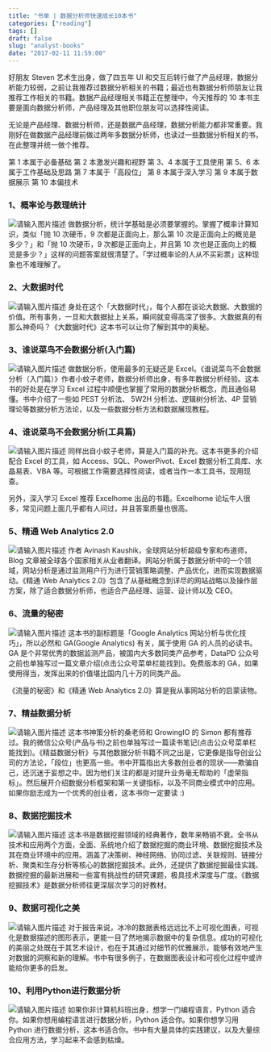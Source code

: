 ```yaml
---
title: "书单 | 数据分析师快速成长10本书"
categories: ["reading"]
tags: []
draft: false
slug: "analyst-books"
date: "2017-02-11 11:59:00"
---
```


好朋友 Steven 艺术生出身，做了四五年 UI 和交互后转行做了产品经理，数据分析能力较弱，之前让我推荐过数据分析相关的书籍；最近也有数据分析师朋友让我推荐工作相关的书籍。数据产品经理相关书籍正在整理中，今天推荐的 10 本书主要是面向数据分析师，产品经理及其他职位朋友可以选择性阅读。

无论是产品经理、数据分析师，还是数据产品经理，数据分析能力都非常重要。我刚好在做数据产品经理前做过两年多数据分析师，也读过一些数据分析相关的书，在此整理并统一做个推荐。

第 1 本属于必备基础
第 2 本激发兴趣和视野
第 3、4 本属于工具使用
第 5、6 本属于工作基础及思路
第 7 本属于「高段位」
第 8 本属于深入学习
第 9 本属于数据展示
第 10 本偏技术

### 1、概率论与数理统计

![请输入图片描述][1]
做数据分析，统计学基础是必须要掌握的。掌握了概率计算知识，类似「抛 10 次硬币，9 次都是正面向上，那么第 10 次是正面向上的概览是多少？」和「抛 10 次硬币，9 次都是正面向上，并且第 10 次也是正面向上的概览是多少？」这样的问题答案就很清楚了。「学过概率论的人从不买彩票」这种现象也不难理解了。

### 2、大数据时代

![请输入图片描述][2]
身处在这个「大数据时代」，每个人都在谈论大数据、大数据的价值。所有事务，一旦和大数据扯上关系，瞬间就变得高深了很多。大数据真的有那么神奇吗？《大数据时代》这本书可以让你了解到其中的奥秘。

### 3、谁说菜鸟不会数据分析(入门篇)

![请输入图片描述][3]
做数据分析，使用最多的无疑还是 Excel。《谁说菜鸟不会数据分析（入门篇）》作者小蚊子老师，数据分析师出身，有多年数据分析经验。这本书的好处是在学习 Excel 过程中顺便也掌握了常用的数据分析概念，而且通俗易懂。书中介绍了一些如 PEST 分析法、 5W2H 分析法、逻辑树分析法、4P 营销理论等数据分析方法论，以及一些数据分析方法和数据展现教程。

### 4、谁说菜鸟不会数据分析(工具篇)

![请输入图片描述][4]
同样出自小蚊子老师，算是入门篇的补充。这本书更多的介绍配合 Excel 的工具，如 Access、SQL、PowerPivot、Excel 数据分析工具库、水晶易表、VBA 等。可根据工作需要选择性阅读，或者当作一本工具书，现用现查。

另外，深入学习 Excel 推荐 Excelhome 出品的书籍。Excelhome 论坛牛人很多，常见问题上面几乎都有人问过，并且答案质量也很高。
### 5、精通 Web Analytics 2.0

![请输入图片描述][5]
作者 Avinash Kaushik，全球网站分析超级专家和布道师，Blog 文章被全球各个国家相关从业者翻译。网站分析属于数据分析中的一个领域，网站分析是通过监测用户行为进行营销策略调整、产品优化，进而实现数据驱动。《精通 Web Analytics 2.0》包含了从基础概念到详尽的网站战略以及操作层方案，除了适合数据分析师，也适合产品经理、运营、设计师以及 CEO。

### 6、流量的秘密

![请输入图片描述][6]
这本书的副标题是「Google Analytics 网站分析与优化技巧」，所以必然和 GA(Google Analytics) 有关，属于使用 GA 的人员的必读书。GA 是个非常优秀的数据监测产品，被国内大多数同类产品参考，DataPD 公众号之前也单独写过一篇文章介绍(点击公众号菜单栏能找到)。免费版本的 GA，如果使用得当，发挥出来的价值堪比国内几十万的同类产品。

《流量的秘密》和《精通 Web Analytics 2.0》算是我从事网站分析的启蒙读物。
### 7、精益数据分析

![请输入图片描述][7]
这本书神策分析的桑老师和 GrowingIO 的 Simon 都有推荐过。我的微信公众号(产品与书)之前也单独写过一篇读书笔记(点击公众号菜单栏能找到)。《精益数据分析》与其他数据分析书籍不同之出是，它更像是指导创业公司的方法论，「段位」也更高一些。书中开篇指出大多数创业者的现状——欺骗自己，还沉迷于妄想之中。因为他们关注的都是对提升业务毫无帮助的「虚荣指标」。然后展开介绍数据分析框架和第一关键指标，以及不同商业模式中的应用。如果你励志成为一个优秀的创业者，这本书你一定要读 :)

### 8、数据挖掘技术

![请输入图片描述][8]
这本书是数据挖掘领域的经典著作，数年来畅销不衰。全书从技术和应用两个方面，全面、系统地介绍了数据挖掘的商业环境、数据挖掘技术及其在商业环境中的应用。涵盖了决策树、神经网络、协同过滤、关联规则、链接分析、聚类和生存分析等核心的数据挖掘技术。此外，还提供了数据挖掘最佳实践、数据挖掘的最新进展和一些富有挑战性的研究课题，极具技术深度与广度。《数据挖掘技术》是数据分析师往更深层次学习的好教材。

### 9、数据可视化之美

![请输入图片描述][9]
对于报告来说，冰冷的数据表格远远比不上可视化图表，可视化是数据描述的图形表示，更能一目了然地揭示数据中的复杂信息。成功的可视化的美丽之处既在于其艺术设计，也在于其通过对细节的优雅展示，能够有效地产生对数据的洞察和新的理解。书中有很多例子，在数据图表设计和可视化过程中或许能给你更多的启发。

### 10、利用Python进行数据分析
![请输入图片描述][10]
如果你非计算机科班出身，想学一门编程语言，Python 适合你。如果你想用编程语言进行数据分析，Python 适合你。如果你想学习用 Python 进行数据分析，这本书适合你。书中有大量具体的实践建议，以及大量综合应用方法，学习起来不会感到枯燥。


  [1]: https://pic4.zhimg.com/80/v2-3b1e6b6010b6e5445c416392b4874547_720w.jpg
  [2]: https://pic1.zhimg.com/80/v2-2ddaa28ddb30fa18b812696af98e95d8_720w.jpg
  [3]: https://pic3.zhimg.com/80/v2-ed3b620dcdce3ab829859b88aadcc1ae_720w.jpg
  [4]: https://pic3.zhimg.com/80/v2-f7f7c313e965173d5f44f024f07bbfc2_720w.jpg
  [5]: https://pic3.zhimg.com/80/v2-9303ec5316b5dfed4e9dd3e9dafbc89a_720w.jpg
  [6]: https://pic4.zhimg.com/80/v2-b8d15e7e43db5522d800fb8521a5043f_720w.jpg
  [7]: https://pic1.zhimg.com/80/v2-9f2789b8586dc71f1f6d5935cb05d698_720w.jpg
  [8]: https://pic2.zhimg.com/80/v2-77982fe97cfea2af936f6eeb262b78f9_720w.jpg
  [9]: https://pic3.zhimg.com/80/v2-3d8ecc965f78f7629e19531ab2c5570a_720w.jpg
  [10]: https://pic4.zhimg.com/80/v2-0c350282b3ce71367ea9c32eecea964b_720w.jpg
